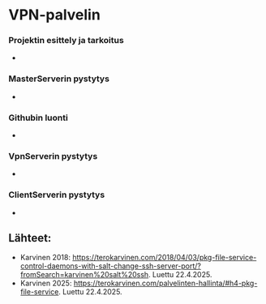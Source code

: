 # VPN-palvelin
### Projektin esittely ja tarkoitus
- 
### MasterServerin pystytys
- 
### Githubin luonti
- 
### VpnServerin pystytys
- 
### ClientServerin pystytys
- 

## Lähteet:
- Karvinen 2018: https://terokarvinen.com/2018/04/03/pkg-file-service-control-daemons-with-salt-change-ssh-server-port/?fromSearch=karvinen%20salt%20ssh. Luettu 22.4.2025.
- Karvinen 2025: https://terokarvinen.com/palvelinten-hallinta/#h4-pkg-file-service. Luettu 22.4.2025.

